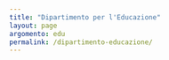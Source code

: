 ```yaml
---
title: "Dipartimento per l'Educazione"
layout: page
argomento: edu
permalink: /dipartimento-educazione/
---
```

